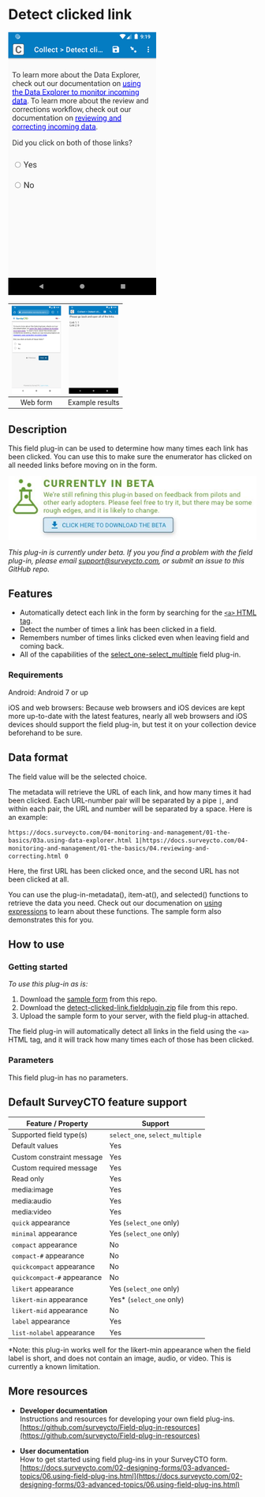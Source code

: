 # Detect clicked link

<img src="extras/readme-images/example.png" width="300px">

|<img src="extras/readme-images/web_form.png" width="100px">|<img src="extras/readme-images/results.png" width="100px">|
|:---:|:---:|
|Web form|Example results|

## Description

This field plug-in can be used to determine how many times each link has been clicked. You can use this to make sure the enumerator has clicked on all needed links before moving on in the form.

[![Download now](extras/readme-images/beta-release-download.jpeg)](https://github.com/surveycto/detect-clicked-link/raw/main/detect-clicked-link.fieldplugin.zip)

*This plug-in is currently under beta. If you you find a problem with the field plug-in, please email support@surveycto.com, or submit an issue to this GitHub repo.*

## Features

* Automatically detect each link in the form by searching for the [`<a>` HTML tag](https://developer.mozilla.org/en-US/docs/Web/HTML/Element/a).
* Detect the number of times a link has been clicked in a field.
* Remembers number of times links clicked even when leaving field and coming back.
* All of the capabilities of the [select_one-select_multiple](https://github.com/surveycto/select_one-select_multiple/blob/master/README.md) field plug-in.

### Requirements

Android: Android 7 or up

iOS and web browsers: Because web browsers and iOS devices are kept more up-to-date with the latest features, nearly all web browsers and iOS devices should support the field plug-in, but test it on your collection device beforehand to be sure.

## Data format

The field value will be the selected choice.

The metadata will retrieve the URL of each link, and how many times it had been clicked. Each URL-number pair will be separated by a pipe `|`, and within each pair, the URL and number will be separated by a space. Here is an example:

    https://docs.surveycto.com/04-monitoring-and-management/01-the-basics/03a.using-data-explorer.html 1|https://docs.surveycto.com/04-monitoring-and-management/01-the-basics/04.reviewing-and-correcting.html 0

Here, the first URL has been clicked once, and the second URL has not been clicked at all.

You can use the plug-in-metadata(), item-at(), and selected() functions to retrieve the data you need. Check out our documenation on [using expressions](https://docs.surveycto.com/02-designing-forms/01-core-concepts/09.expressions.html) to learn about these functions. The sample form also demonstrates this for you.


## How to use

### Getting started

*To use this plug-in as is:*

1. Download the [sample form](https://github.com/surveycto/detect-clicked-link/raw/main/extras/sample-form/Detect%20clicked%20link%20sample%20form.xlsx) from this repo.
1. Download the [detect-clicked-link.fieldplugin.zip](hhttps://github.com/surveycto/detect-clicked-link/raw/main/detect-clicked-link.fieldplugin.zip) file from this repo.
1. Upload the sample form to your server, with the field plug-in attached.

The field plug-in will automatically detect all links in the field using the `<a>` HTML tag, and it will track how many times each of those has been clicked.

### Parameters

This field plug-in has no parameters.

## Default SurveyCTO feature support

| Feature / Property | Support |
| --- | --- |
| Supported field type(s) | `select_one`, `select_multiple`|
| Default values | Yes |
| Custom constraint message | Yes |
| Custom required message | Yes |
| Read only | Yes |
| media:image | Yes |
| media:audio | Yes |
| media:video | Yes |
| `quick` appearance | Yes (`select_one` only) |
| `minimal` appearance | Yes (`select_one` only) |
| `compact` appearance | No |
| `compact-#` appearance | No |
| `quickcompact` appearance | No |
| `quickcompact-#` appearance | No |
| `likert` appearance | Yes (`select_one` only) |
| `likert-min` appearance | Yes* (`select_one` only) |
| `likert-mid` appearance | No |
| `label` appearance | Yes |
| `list-nolabel` appearance | Yes |

*Note: this plug-in works well for the likert-min appearance when the field label is short, and does not contain an image, audio, or video. This is currently a known limitation.

## More resources

* **Developer documentation**  
Instructions and resources for developing your own field plug-ins.  
[https://github.com/surveycto/Field-plug-in-resources](https://github.com/surveycto/Field-plug-in-resources)

* **User documentation**  
How to get started using field plug-ins in your SurveyCTO form.  
[https://docs.surveycto.com/02-designing-forms/03-advanced-topics/06.using-field-plug-ins.html](https://docs.surveycto.com/02-designing-forms/03-advanced-topics/06.using-field-plug-ins.html)